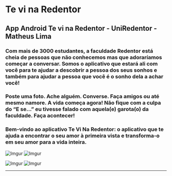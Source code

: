 # Te vi na Redentor
## App Android Te vi na Redentor - UniRedentor - Matheus Lima

### Com mais de 3000 estudantes, a faculdade Redentor está cheia de pessoas que não conhecemos mas que adoraríamos começar a conversar. Somos o aplicativo que estará ali com você para te ajudar a descobrir a pessoa dos seus sonhos e também para ajudar a pessoa que você é o sonho dela a achar você!
### Poste uma foto. Ache alguém. Converse. Faça amigos ou até mesmo namore. A vida começa agora! Não fique com a culpa do “E se...” eu tivesse falado com aquela(e) garota(o) da faculdade. Faça acontecer!
### Bem-vindo ao aplicativo Te Vi Na Redentor: o aplicativo que te ajuda a encontrar o seu amor à primeira vista e transforma-o em seu amor para a vida inteira.

![Imgur](https://i.imgur.com/Su6O5x7.jpg)
![Imgur](https://i.imgur.com/hgtWXU8.jpg)




![Imgur](https://i.imgur.com/ZxEHNyL.jpg)
![Imgur](https://i.imgur.com/dIyQPgD.jpg)

---------------------------------------------------
